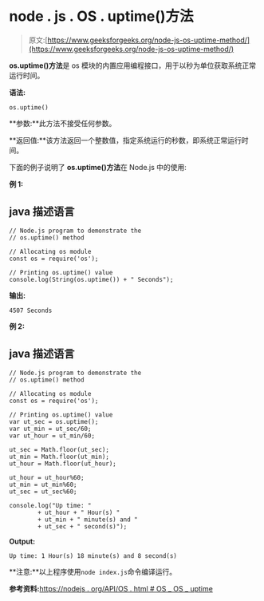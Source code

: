 # node . js . OS . uptime()方法

> 原文:[https://www.geeksforgeeks.org/node-js-os-uptime-method/](https://www.geeksforgeeks.org/node-js-os-uptime-method/)

**os.uptime()方法**是 os 模块的内置应用编程接口，用于以秒为单位获取系统正常运行时间。

**语法:**

```
os.uptime()
```

**参数:**此方法不接受任何参数。

**返回值:**该方法返回一个整数值，指定系统运行的秒数，即系统正常运行时间。

下面的例子说明了 **os.uptime()方法**在 Node.js 中的使用:

**例 1:**

## java 描述语言

```
// Node.js program to demonstrate the    
// os.uptime() method 

// Allocating os module
const os = require('os');

// Printing os.uptime() value
console.log(String(os.uptime()) + " Seconds");
```

**输出:**

```
4507 Seconds
```

**例 2:**

## java 描述语言

```
// Node.js program to demonstrate the    
// os.uptime() method 

// Allocating os module
const os = require('os');

// Printing os.uptime() value
var ut_sec = os.uptime();
var ut_min = ut_sec/60;
var ut_hour = ut_min/60;

ut_sec = Math.floor(ut_sec);
ut_min = Math.floor(ut_min);
ut_hour = Math.floor(ut_hour);

ut_hour = ut_hour%60;
ut_min = ut_min%60;
ut_sec = ut_sec%60;

console.log("Up time: " 
        + ut_hour + " Hour(s) " 
        + ut_min + " minute(s) and " 
        + ut_sec + " second(s)");
```

**Output:**

```
Up time: 1 Hour(s) 18 minute(s) and 8 second(s)
```

**注意:**以上程序使用`node index.js`命令编译运行。

**参考资料:**[https://nodejs . org/API/OS . html # OS _ OS _ uptime](https://nodejs.org/api/os.html#os_os_uptime)